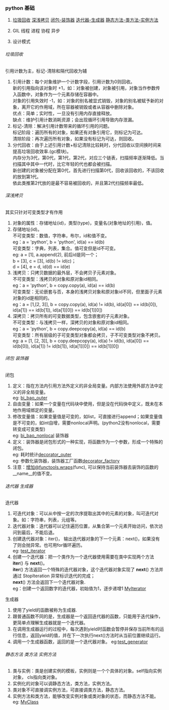 ### python 基础
1. [垃圾回收](/docs/python_basis.md#垃圾回收)
   [深浅拷贝](/docs/python_basis.md#深浅拷贝)
   [闭包-装饰器](/docs/python_basis.md#闭包-装饰器)
   [迭代器-生成器](/docs/python_basis.md#迭代器-生成器)
   [静态方法-类方法-实例方法](/docs/python_basis.md#静态方法-类方法-实例方法)

2. GIL 线程 进程 协程 异步

3. 设计模式

###### 垃圾回收
引用计数为主，标记-清除和隔代回收为辅  
1. 引用计数：每个对象维护一个计数字段，引用计数为0则回收。  
   新的引用指向该对象时 +1，如：对象被创建，对象被引用，对象当作参数传入函数中，对象作为一个元素存储在容器中。  
   对象的引用失效时 -1，如：对象的别名被显式销毁，对象的别名被赋予新的对象，离开它的作用域，所在容器被销毁或者从容器中删除对象。  
   优点：简单；实时性，一旦没有引用内存直接释放。  
   缺点：维护引用计数消耗资源；会出现循环引用导致内存泄漏。  
2. 标记-清除：解决引用计数带来的循环引用的问题。  
   标记阶段：遍历所有的对象，如果还有对象引用它，则标记为可达。  
   清除阶段：再次遍历所有对象，如果没有标记为可达，则回收。  
3. 分代回收：由于上述引用计数+标记清除比较耗时，分代回收以空间换时间来提高垃圾回收效率.(gc模块)。  
   内存分为3代，第0代，第1代，第2代，对应三个链表，扫描频率逐渐降低。当扫描其中其中一代时，比它年轻的代也都会被扫描。  
   新创建的对象被分配在第0代，首先进行扫描第0代，回收该回收的，不该回收的放到第1代。  
   依此类推第2代放的是最不容易被回收的，并且第2代扫描频率最低。  

###### 深浅拷贝
其实只针对可变类型才有作用  
1. 对象的属性：存储地址(id)，类型(type)，变量名(对象地址的引用)，值。  
2. 存储地址(id)。  
   不可变类型：数值，字符串，布尔，id和值不变。  
      eg：a = 'python', b = 'python', id(a) == id(b)  
   可变类型：字典，列表，集合。值可变但是id不可变。  
      eg: a = [1], a.append(2), 前后id是同一个；  
          b = [3], c = [3], id(b) != id(c)；  
          d = [4], e = d, id(d) == id(e)   
3. 浅拷贝：只拷贝数据的最外层，不会拷贝子元素对象。  
   不可变类型：浅拷贝的对象和原对象id相同。  
   eg：a = 'python', b = copy.copy(a), id(a) == id(b)  
   可变类型：无论嵌套与否，本身的浅拷贝对象和原对象id不同，但里面子元素对象的id是相同的。  
   eg：a = [1,[2, 3]], b = copy.copy(a), id(a) != id(b), id(a[0]) == id(b[0]), id(a[1]) == id(b[1]), id(a[1][0]) == id(b[1][0])  
4. 深拷贝：拷贝所有的可变数据类型，包含嵌套的子元素对象。  
   不可变类型：与浅拷贝一样，深拷贝的对象和原对象id相同。  
   eg：a = 'python', b = copy.deepcopy(a), id(a) == id(b)  
   可变类型：所有层级的子可变类型对象都会拷贝，子不可变类型对象不拷贝。  
   eg: a = [1, [2, 3]], b = copy.deepcopy(a), id(a) != id(b), id(a[0]) == id(b[0]), id(a[1]) != id(b[1]), id(a[1][0]) == id(b[1][0])  

###### 闭包 装饰器
闭包
1. 定义：指在方法内引用方法外定义的非全局变量。内部方法使用外部方法中定义的非全局变量。  
   eg: [bi_bao_outer](/script/bibao_decorator.py)
2. 自由变量：如果一个变量在代码块中使用，但是没在代码快中定义，既未在本地作用域绑定的变量。
3. 修改变量值：如果变量值是可变的，如list，可直接进行append；如果变量值是不可变的，如int自增，需要nonlocal声明。(python2没有nonlocal，需要转变成可变类型)  
   eg: [bi_bao_nonlocal](/script/bibao_decorator.py)
装饰器
4. 定义：装饰器是闭包形式的一种实现，将函数作为一个参数，形成一个特殊的闭包。  
   eg: 耗时统计[decorator_outer](/script/bibao_decorator.py)  
   eg: 参数化装饰器，装饰器工厂函数[decorator_factory](/script/bibao_decorator.py)
5. 注意：增加@functools.wraps(func), 可以保持当前装饰器去装饰的函数的 __name__的值不变。

###### 迭代器 生成器
迭代器  
1. 可迭代对象：可以从中按一定的次序提取出其中的元素的对象，叫可迭代对象。如：字符串，列表，元组等。  
2. 迭代器对象：迭代器可以记住遍历位置，从集合第一个元素开始访问，依次访问到最后，不能后退。  
3. 创建迭代器对象：iter()， 输出迭代器对象的下一个元素：next()，如果没有了则会抛异常。也可用for循环遍历。  
   eg: [test_iterator](/script/iterator_generator.py)  
4. 创建一个迭代器：把一个类作为一个迭代器使用需要在类中实现两个方法 __iter__() 与 __next__()。  
   __iter__() 方法返回一个特殊的迭代器对象，这个迭代器对象实现了 __next__() 方法并通过 StopIteration 异常标识迭代的完成；  
   __next__() 方法会返回下一个迭代器对象.  
   eg：创建一个返回数字的迭代器，初始值为1，逐步递增1 [MyIterator](/script/iterator_generator.py)

生成器
1. 使用了yield的函数被称为生成器.  
2. 跟普通函数不同的是，生成器是一个返回迭代器的函数，只能用于迭代操作，更简单点理解生成器就是一个迭代器。  
3. 在调用生成器运行的过程中，每次遇到yield时函数会暂停并保存当前所有的运行信息，返回yield的值，并在下一次执行next()方法时从当前位置继续运行。  
4. 调用一个生成器函数，返回的是一个迭代器对象。
   eg:[test_generator](/script/iterator_generator.py)
   
###### 静态方法 类方法 实例方法
1. 类与实例：类是创建实例的模板，实例则是一个个具体的对象。self指向实例对象， cls指向类对象。
2. 实例化的对象可以调静态方法，类方法，实例方法。  
3. 类对象不可直接调实例方法，可直接调类方法，静态方法。  
4. 实例方法和类方法，能够改变实例对象或类对象的状态，而静态方法不能。  
   eg: [MyClass](/script/some_method.py)
